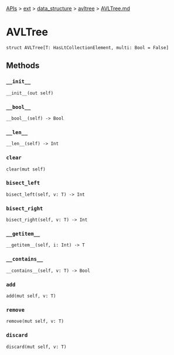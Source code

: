 [APIs](../../../index.md) > [ext](../../index.md) > [data_structure](../index.md) > [avltree](./index.md) > [AVLTree.md]()

# AVLTree

```
struct AVLTree[T: HasLtCollectionElement, multi: Bool = False]
```

## Methods

### `__init__`

```
__init__(out self)
```

### `__bool__`

```
__bool__(self) -> Bool
```

### `__len__`

```
__len__(self) -> Int
```

### `clear`

```
clear(mut self)
```

### `bisect_left`

```
bisect_left(self, v: T) -> Int
```

### `bisect_right`

```
bisect_right(self, v: T) -> Int
```

### `__getitem__`

```
__getitem__(self, i: Int) -> T
```

### `__contains__`

```
__contains__(self, v: T) -> Bool
```

### `add`

```
add(mut self, v: T)
```

### `remove`

```
remove(mut self, v: T)
```

### `discard`

```
discard(mut self, v: T)
```
